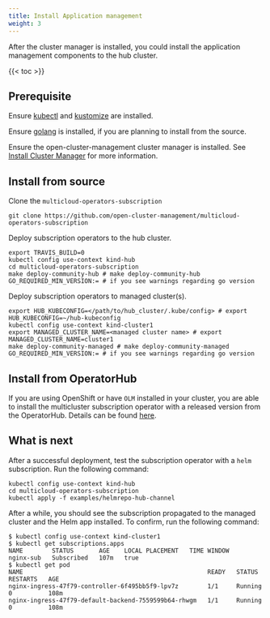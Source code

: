 ```yaml
---
title: Install Application management
weight: 3
---
```


After the cluster manager is installed, you could install the application management components to the hub cluster.

<!-- spellchecker-disable -->

{{< toc >}}

<!-- spellchecker-enable -->

## Prerequisite

Ensure [kubectl](https://kubernetes.io/docs/tasks/tools/install-kubectl/) and [kustomize](https://kubernetes-sigs.github.io/kustomize/installation/) are installed.

Ensure [golang](https://golang.org/doc/install) is installed, if you are planning to install from the source.

Ensure the open-cluster-management cluster manager is installed. See [Install Cluster Manager](../install-cluster-manager) for more information.


## Install from source
Clone the `multicloud-operators-subscription`

```Shell
git clone https://github.com/open-cluster-management/multicloud-operators-subscription
```

Deploy subscription operators to the hub cluster.

```Shell
export TRAVIS_BUILD=0
kubectl config use-context kind-hub
cd multicloud-operators-subscription
make deploy-community-hub # make deploy-community-hub GO_REQUIRED_MIN_VERSION:= # if you see warnings regarding go version
```

Deploy subscription operators to managed cluster(s).

```Shell
export HUB_KUBECONFIG=</path/to/hub_cluster/.kube/config> # export HUB_KUBECONFIG=~/hub-kubeconfig
kubectl config use-context kind-cluster1
export MANAGED_CLUSTER_NAME=<managed cluster name> # export MANAGED_CLUSTER_NAME=cluster1
make deploy-community-managed # make deploy-community-managed GO_REQUIRED_MIN_VERSION:= # if you see warnings regarding go version
```

## Install from OperatorHub
If you are using OpenShift or have `OLM` installed in your cluster, you are able to install the multicluster subscription operator with a released version from the OperatorHub. Details can be found [here](https://operatorhub.io/operator/multicluster-operators-subscription).

## What is next

After a successful deployment, test the subscription operator with a `helm` subscription. Run the following command:

```Shell
kubectl config use-context kind-hub
cd multicloud-operators-subscription
kubectl apply -f examples/helmrepo-hub-channel
```

After a while, you should see the subscription propagated to the managed cluster and the Helm app installed. To confirm, run the following command:

```Shell
$ kubectl config use-context kind-cluster1
$ kubectl get subscriptions.apps 
NAME        STATUS       AGE    LOCAL PLACEMENT   TIME WINDOW
nginx-sub   Subscribed   107m   true  
$ kubectl get pod
NAME                                                   READY   STATUS      RESTARTS   AGE
nginx-ingress-47f79-controller-6f495bb5f9-lpv7z        1/1     Running     0          108m
nginx-ingress-47f79-default-backend-7559599b64-rhwgm   1/1     Running     0          108m
```
